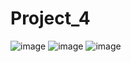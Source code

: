 # Project_4
![image](https://user-images.githubusercontent.com/91984732/187809010-23471d3a-0a27-49a6-925a-4bea53257dc5.png)
![image](https://user-images.githubusercontent.com/91984732/187809070-d9a7c725-662e-4b06-834a-52b5eb66cdad.png)
![image](https://user-images.githubusercontent.com/91984732/187809110-e151c3bd-b1aa-4e0e-89a7-260e12ebbeab.png)

